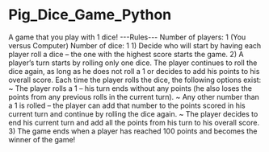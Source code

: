 # Pig_Dice_Game_Python
A game that you play with 1 dice!    ---Rules---     Number of players: 1 (You versus Computer)     Number of dice: 1      1) Decide who will start by having each player roll a dice – the one with the highest score starts the game.     2) A player’s turn starts by rolling only one dice. The player continues to roll the dice again, as long as he does not roll a 1 or decides to add his points to his overall score.     Each time the player rolls the dice, the following options exist:         ~ The player rolls a 1 – his turn ends without any points (he also loses the points from any previous rolls in the current turn).         ~ Any other number than a 1 is rolled – the player can add that number to the points scored in his current turn and continue by rolling the dice again.         ~ The player decides to end his current turn and add all the points from his turn to his overall score.     3) The game ends when a player has reached 100 points and becomes the winner of the game!
